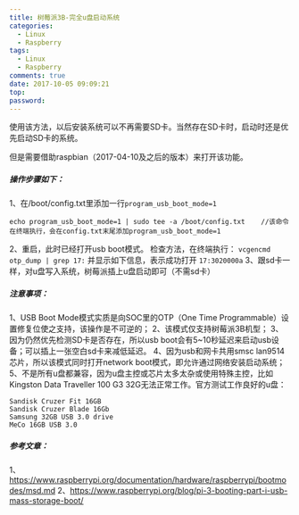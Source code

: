 ```yaml
---
title: 树莓派3B-完全u盘启动系统
categories:
  - Linux
  - Raspberry
tags:
  - Linux
  - Raspberry
comments: true
date: 2017-10-05 09:09:21
top:
password:
---
```

使用该方法，以后安装系统可以不再需要SD卡。当然存在SD卡时，启动时还是优先启动SD卡的系统。

但是需要借助raspbian（2017-04-10及之后的版本）来打开该功能。

<!-- more -->

##### 操作步骤如下：
1、在/boot/config.txt里添加一行`program_usb_boot_mode=1`
```
echo program_usb_boot_mode=1 | sudo tee -a /boot/config.txt    //该命令在终端执行，会在config.txt末尾添加program_usb_boot_mode=1
```
2、重启，此时已经打开usb boot模式。
检查方法，在终端执行：
```vcgencmd otp_dump | grep 17:```
并显示如下信息，表示成功打开
```17:3020000a```
3、跟sd卡一样，对u盘写入系统，树莓派插上u盘启动即可（不需sd卡）

##### 注意事项：
1、USB Boot Mode模式实质是向SOC里的OTP（One Time Programmable）设置修复位使之支持，该操作是不可逆的；
2、该模式仅支持树莓派3B机型；
3、因为仍然优先检测SD卡是否存在，所以usb boot会有5~10秒延迟来启动usb设备；可以插上一张空白sd卡来减低延迟。
4、因为usb和网卡共用smsc lan9514芯片，所以该模式同时打开network boot模式，即允许通过网络安装启动系统；
5、不是所有u盘都兼容，因为u盘主控或芯片太多太杂或使用特殊主控，比如Kingston Data Traveller 100 G3 32G无法正常工作。官方测试工作良好的u盘：
```
Sandisk Cruzer Fit 16GB
Sandisk Cruzer Blade 16Gb
Samsung 32GB USB 3.0 drive
MeCo 16GB USB 3.0
```

##### 参考文章：
1、https://www.raspberrypi.org/documentation/hardware/raspberrypi/bootmodes/msd.md
2、https://www.raspberrypi.org/blog/pi-3-booting-part-i-usb-mass-storage-boot/
